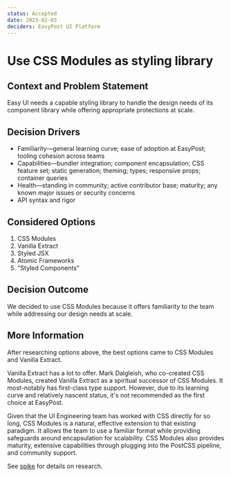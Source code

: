 ```yaml
---
status: Accepted
date: 2023-02-03
deciders: EasyPost UI Platform
---
```


# Use CSS Modules as styling library

## Context and Problem Statement

Easy UI needs a capable styling library to handle the design needs of its component library while offering appropriate protections at scale.

## Decision Drivers

- Familiarity—general learning curve; ease of adoption at EasyPost; tooling cohesion across teams
- Capabilities—bundler integration; component encapsulation; CSS feature set; static generation; theming; types; responsive props; container queries
- Health—standing in community; active contributor base; maturity; any known major issues or security concerns
- API syntax and rigor

## Considered Options

1. CSS Modules
2. Vanilla Extract
3. Styled JSX
4. Atomic Frameworks
5. "Styled Components"

## Decision Outcome

We decided to use CSS Modules because it offers familiarity to the team while addressing our design needs at scale.

## More Information

After researching options above, the best options came to CSS Modules and Vanilla Extract.

Vanilla Extract has a lot to offer. Mark Dalgleish, who co-created CSS Modules, created Vanilla Extract as a spiritual successor of CSS Modules. It most-notably has first-class type support. However, due to its learning curve and relatively nascent status, it's not recommended as the first choice at EasyPost.

Given that the UI Engineering team has worked with CSS directly for so long, CSS Modules is a natural, effective extension to that existing paradigm. It allows the team to use a familiar format while providing safeguards around encapsulation for scalability. CSS Modules also provides maturity, extensive capabilities through plugging into the PostCSS pipeline, and community support.

See [spike](https://docs.google.com/document/d/1jO2JRB-tPX779Wu4IyshCGrwSFUg2IEmnwrcS3UfIe8) for details on research.
